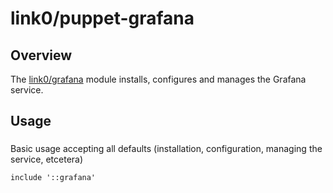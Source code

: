 # link0/puppet-grafana

## Overview

The [link0/grafana](https://forge.puppet.com/link0/grafana) module installs, configures and manages the Grafana service.

## Usage

###

Basic usage accepting all defaults (installation, configuration, managing the service, etcetera)

```puppet
include '::grafana'
```

